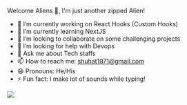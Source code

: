 Welcome Aliens 👋, I'm just another zipped Alien!

- 🔭 I’m currently working on React Hooks (Custom Hooks)
- 🌱 I’m currently learning NextJS
- 👯 I’m looking to collaborate on some challenging projects
- 🤔 I’m looking for help with Devops
- 💬 Ask me about Tech staffs
- 📫 How to reach me: shuhat1971@gmail.com
- 😄 Pronouns: He/His
- ⚡ Fun fact: I make lot of sounds while typing!

<img src="https://github-readme-stats.vercel.app/api?username=zipped36&&show_icons=true&title_color=ffffff&icon_color=bb2acf&text_color=daf7dc&bg_color=808080">
